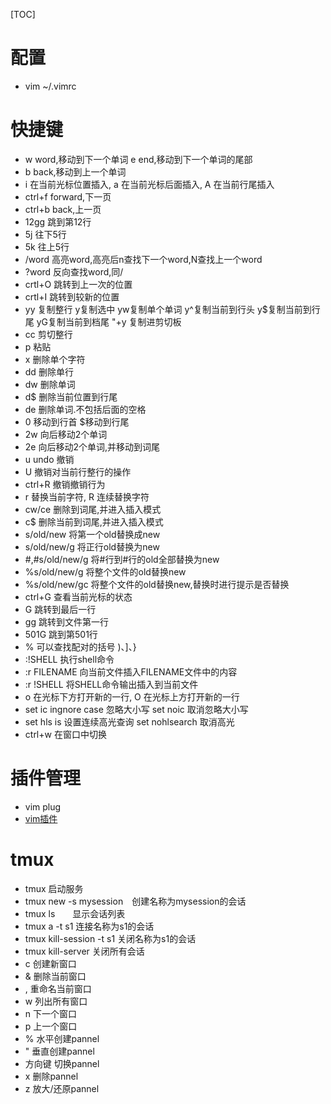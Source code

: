 [TOC]
# 配置
- vim ~/.vimrc 

# 快捷键
- w word,移动到下一个单词 e end,移动到下一个单词的尾部
- b back,移动到上一个单词
- i 在当前光标位置插入, a 在当前光标后面插入, A 在当前行尾插入
- ctrl+f forward,下一页
- ctrl+b back,上一页
- 12gg 跳到第12行
- 5j  往下5行
- 5k  往上5行
- /word 高亮word,高亮后n查找下一个word,N查找上一个word
- ?word 反向查找word,同/
- crtl+O 跳转到上一次的位置
- crtl+I 跳转到较新的位置
- yy 复制整行 y复制选中 yw复制单个单词 y^复制当前到行头 y$复制当前到行尾 yG复制当前到档尾 "+y 复制进剪切板
- cc 剪切整行
- p 粘贴
- x 删除单个字符
- dd 删除单行
- dw 删除单词
- d$ 删除当前位置到行尾
- de 删除单词.不包括后面的空格
- 0 移动到行首 $移动到行尾
- 2w 向后移动2个单词
- 2e 向后移动2个单词,并移动到词尾
- u undo 撤销
- U 撤销对当前行整行的操作
- ctrl+R 撤销撤销行为
- r 替换当前字符, R 连续替换字符
- cw/ce 删除到词尾,并进入插入模式
- c$ 删除当前到词尾,并进入插入模式
- s/old/new 将第一个old替换成new
- s/old/new/g 将正行old替换为new
- #,#s/old/new/g 将#行到#行的old全部替换为new
- %s/old/new/g 将整个文件的old替换new
- %s/old/new/gc 将整个文件的old替换new,替换时进行提示是否替换
- ctrl+G 查看当前光标的状态
- G 跳转到最后一行
- gg 跳转到文件第一行
- 501G 跳到第501行
- % 可以查找配对的括号 )、]、}
- :!SHELL 执行shell命令
- :r FILENAME 向当前文件插入FILENAME文件中的内容
- :r !SHELL 将SHELL命令输出插入到当前文件
- o 在光标下方打开新的一行, O 在光标上方打开新的一行
- set ic ingnore case 忽略大小写 set noic 取消忽略大小写
- set hls is 设置连续高光查询 set nohlsearch 取消高光
- ctrl+w 在窗口中切换

# 插件管理
- vim plug
- [vim插件](https://vimawesome.com/)
# tmux
- tmux 启动服务
- tmux new -s mysession　创建名称为mysession的会话
- tmux ls　　显示会话列表
- tmux a -t s1 连接名称为s1的会话
- tmux kill-session -t s1 关闭名称为s1的会话
- tmux kill-server 关闭所有会话
- c 创建新窗口
- & 删除当前窗口
- , 重命名当前窗口
- w 列出所有窗口
- n 下一个窗口
- p 上一个窗口
- % 水平创建pannel
- " 垂直创建pannel
- 方向键 切换pannel
- x 删除pannel
- z 放大/还原pannel


